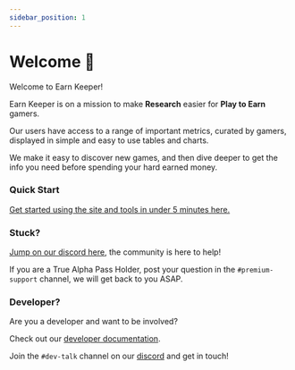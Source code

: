 ```yaml
---
sidebar_position: 1
---
```


# Welcome 👋

Welcome to Earn Keeper!

Earn Keeper is on a mission to make **Research** easier for **Play to Earn** gamers.

Our users have access to a range of important metrics, curated by gamers, displayed in simple and easy to use tables and charts.

We make it easy to discover new games, and then dive deeper to get the info you need before spending your hard earned money.

### Quick Start

[Get started using the site and tools in under 5 minutes here.](./quick-start.md)

### Stuck?

[Jump on our discord here](https://discord.gg/RHnnWBAkes), the community is here to help!

If you are a True Alpha Pass Holder, post your question in the `#premium-support` channel, we will get back to you ASAP.

### Developer?

Are you a developer and want to be involved? 

Check out our [developer documentation](../developer/welcome.md).

Join the `#dev-talk` channel on our [discord](https://discord.gg/RHnnWBAkes) and get in touch!